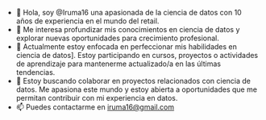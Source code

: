 - 👋 Hola, soy @Iruma16 una apasionada de la ciencia de datos con 10 años de experiencia en el mundo del retail.
- 👀 Me interesa profundizar mis conocimientos en ciencia de datos y explorar nuevas oportunidades para crecimiento profesional. 
- 🌱 Actualmente estoy enfocada en perfeccionar mis habilidades en ciencia de datos]. Estoy participando en cursos, proyectos o actividades de aprendizaje para mantenerme actualizado/a en las últimas tendencias.
- 💞️ Estoy buscando colaborar en proyectos relacionados con ciencia de datos. Me apasiona este mundo y estoy abierta a oportunidades que me permitan contribuir con mi experiencia en datos.
- 📫 Puedes contactarme en iruma16@gmail.com


<!---
Iruma16/Iruma16 is a ✨ special ✨ repository because its `README.md` (this file) appears on your GitHub profile.
You can click the Preview link to take a look at your changes.
--->
